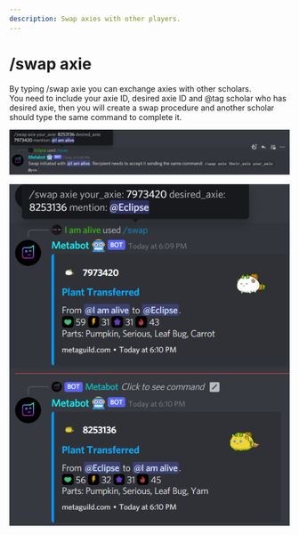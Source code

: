 ```yaml
---
description: Swap axies with other players.
---
```


# /swap axie

By typing /swap axie you can exchange axies with other scholars.\
You need to include your axie ID, desired axie ID and @tag scholar who has desired axie, then you will create a swap procedure and another scholar should type the same command to complete it.

![/swap axie created](<../../.gitbook/assets/image (1) (1).png>)

![/swap axie completed](<../../.gitbook/assets/image (2) (1).png>)
